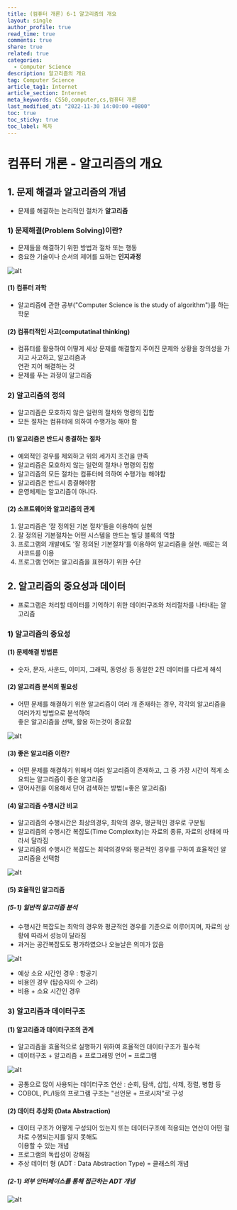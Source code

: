 ```yaml
---
title: (컴퓨터 개론) 6-1 알고리즘의 개요
layout: single
author_profile: true
read_time: true
comments: true
share: true
related: true
categories:
  - Computer Science
description: 알고리즘의 개요
tag: Computer Science
article_tag1: Internet
article_section: Internet
meta_keywords: CS50,computer,cs,컴퓨터 개론
last_modified_at: "2022-11-30 14:00:00 +0800"
toc: true
toc_sticky: true
toc_label: 목차
---
```


# 컴퓨터 개론 - 알고리즘의 개요

## 1. 문제 해결과 알고리즘의 개념

- 문제를 해결하는 논리적인 절차가 **알고리즘**

### 1) 문제해결(Problem Solving)이란?

- 문제들을 해결하기 위한 방법과 절차 또는 행동
- 중요한 기술이나 순서의 제어를 요하는 **인지과정**

![alt](/assets/images/post/ComputerStudy/310.png)

#### (1) 컴퓨터 과학

- 알고리즘에 관한 공부("Computer Science is the study of algorithm")를 하는 학문

#### (2) 컴퓨터적인 사고(computatinal thinking)

- 컴퓨터를 활용하여 어떻게 세상 문제를 해결할지 주어진 문제와 상황을 창의성을 가지고 사고하고, 알고리즘과  
  연관 지어 해결하는 것
- 문제를 푸는 과정이 알고리즘

### 2) 알고리즘의 정의

- 알고리즘은 모호하지 않은 일련의 절차와 명령의 집합
- 모든 절차는 컴퓨터에 의하여 수행가능 해야 함

#### (1) 알고리즘은 반드시 종결하는 절차

- 예외적인 경우를 제외하고 위의 세가지 조건을 만족
- 알고리즘은 모호하지 않는 일련의 절차나 명령의 집합
- 알고리즘의 모든 절차는 컴퓨터에 의하여 수행가능 해야함
- 알고리즘은 반드시 종결해야함
- 운영체제는 알고리즘이 아니다.

#### (2) 소프트웨어와 알고리즘의 관계

1. 알고리즘은 '잘 정의된 기본 절차'들을 이용하여 실현
2. 잘 정의된 기본절차는 어떤 시스템을 만드는 빌딩 블록의 역할
3. 프로그램의 개발에도 '잘 정의된 기본절차'를 이용하여 알고리즘을 실현. 때로는 의사코드를 이용
4. 프로그램 언어는 알고리즘을 표현하기 위한 수단

## 2. 알고리즘의 중요성과 데이터

- 프로그램은 처리할 데이터를 기억하기 위한 데이터구조와 처리절차를 나타내는 알고리즘

### 1) 알고리즘의 중요성

#### (1) 문제해결 방법론

- 숫자, 문자, 사운드, 이미지, 그래픽, 동영상 등 동일한 2진 데이터를 다르게 해석

#### (2) 알고리즘 분석의 필요성

- 어떤 문제를 해결하기 위한 알고리즘이 여러 개 존재하는 경우, 각각의 알고리즘을 여러가지 방법으로 분석하여  
  좋은 알고리즘을 선택, 활용 하는것이 중요함

![alt](/assets/images/post/ComputerStudy/311.png)

#### (3) 좋은 알고리즘 이란?

- 어떤 문제를 해결하기 위해서 여러 알고리즘이 존재하고, 그 중 가장 시간이 적게 소요되는 알고리즘이 좋은 알고리즘
- 영어사전을 이용해서 단어 검색하는 방법(=좋은 알고리즘)

#### (4) 알고리즘 수행시간 비교

- 알고리즘의 수행시간은 최상의경우, 최악의 경우, 평균적인 경우로 구분됨
- 알고리즘의 수행시간 복잡도(Time Complexity)는 자료의 종류, 자료의 상태에 따라서 달라짐
- 알고리즘의 수행시간 복잡도는 최악의경우와 평균적인 경우를 구하여 효율적인 알고리즘을 선택함

![alt](/assets/images/post/ComputerStudy/312.png)

#### (5) 효율적인 알고리즘

##### (5-1) 일반적 알고리즘 분석

- 수행시간 복잡도는 최악의 경우와 평균적인 경우를 기준으로 이루어지며, 자료의 상황에 따라서 성능이 달라짐
- 과거는 공간복잡도도 평가하였으나 오늘날은 의미가 없음

![alt](/assets/images/post/ComputerStudy/313.png)

- 예상 소요 시간인 경우 : 항공기
- 비용인 경우 (탑승자의 수 고려)
- 비용 + 소요 시간인 경우

### 3) 알고리즘과 데이터구조

#### (1) 알고리즘과 데이터구조의 관계

- 알고리즘을 효율적으로 실행하기 위하여 효율적인 데이터구조가 필수적
- 데이터구조 + 알고리즘 + 프로그래밍 언어 = 프로그램

![alt](/assets/images/post/ComputerStudy/314.png)

- 공통으로 많이 사용되는 데이터구조 연산 : 순회, 탐색, 삽입, 삭제, 정렬, 병합 등
- COBOL, PL/I등의 프로그램 구조는 "선언문 + 프로시저"로 구성

#### (2) 데이터 추상화 (Data Abstraction)

- 데이터 구조가 어떻게 구성되어 있는지 또는 데이터구조에 적용되는 연산이 어떤 절차로 수행되는지를 알지 못해도  
  이용할 수 있는 개념
- 프로그램의 독립성이 강해짐
- 추상 데이터 형 (ADT : Data Abstraction Type) = 클래스의 개념

##### (2-1) 외부 인터페이스를 통해 접근하는 ADT 개념

![alt](/assets/images/post/ComputerStudy/315.png)
